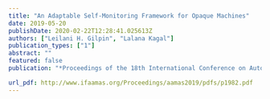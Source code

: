 ```yaml
---
title: "An Adaptable Self-Monitoring Framework for Opaque Machines"
date: 2019-05-20
publishDate: 2020-02-22T12:28:41.025613Z
authors: ["Leilani H. Gilpin", "Lalana Kagal"]
publication_types: ["1"]
abstract: ""
featured: false
publication: "*Proceedings of the 18th International Conference on Autonomous Agents and MultiAgent Systems*"

url_pdf: http://www.ifaamas.org/Proceedings/aamas2019/pdfs/p1982.pdf
---
```




